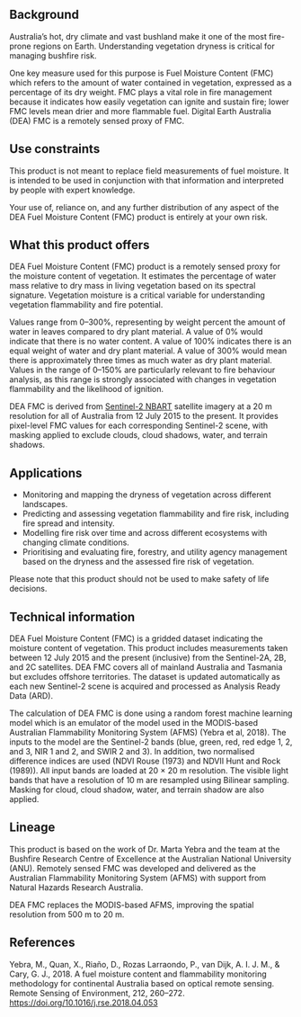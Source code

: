 ## Background

Australia’s hot, dry climate and vast bushland make it one of the most fire-prone regions on Earth. Understanding vegetation dryness is critical for managing bushfire risk. 

One key measure used for this purpose is Fuel Moisture Content (FMC) which refers to the amount of water contained in vegetation, expressed as a percentage of its dry weight. FMC plays a vital role in fire management because it indicates how easily vegetation can ignite and sustain fire; lower FMC levels mean drier and more flammable fuel. Digital Earth Australia (DEA) FMC is a remotely sensed proxy of FMC.

## Use constraints

This product is not meant to replace field measurements of fuel moisture. It is intended to be used in conjunction with that information and interpreted by people with expert knowledge.

Your use of, reliance on, and any further distribution of any aspect of the DEA Fuel Moisture Content (FMC) product is entirely at your own risk.

## What this product offers

DEA Fuel Moisture Content (FMC) product is a remotely sensed proxy for the moisture content of vegetation. It estimates the percentage of water mass relative to dry mass in living vegetation based on its spectral signature. Vegetation moisture is a critical variable for understanding vegetation flammability and fire potential.

Values range from 0&ndash;300%, representing by weight percent the amount of water in leaves compared to dry plant material. A value of 0% would indicate that there is no water content. A value of 100% indicates there is an equal weight of water and dry plant material. A value of 300% would mean there is approximately three times as much water as dry plant material.
Values in the range of 0&ndash;150% are particularly relevant to fire behaviour analysis, as this range is strongly associated with changes in vegetation flammability and the likelihood of ignition.

DEA FMC is derived from [Sentinel-2 NBART](/notebooks/DEA_products/DEA_Sentinel2_Surface_Reflectance/) satellite imagery at a 20 m resolution for all of Australia from 12 July 2015 to the present. It provides pixel-level FMC values for each corresponding Sentinel-2 scene, with masking applied to exclude clouds, cloud shadows, water, and terrain shadows.

## Applications

* Monitoring and mapping the dryness of vegetation across different landscapes.
* Predicting and assessing vegetation flammability and fire risk, including fire spread and intensity.
* Modelling fire risk over time and across different ecosystems with changing climate conditions.
* Prioritising and evaluating fire, forestry, and utility agency management based on the dryness and the assessed fire risk of vegetation.

Please note that this product should not be used to make safety of life decisions.

## Technical information

DEA Fuel Moisture Content (FMC) is a gridded dataset indicating the moisture content of vegetation. This product includes measurements taken between 12 July 2015 and the present (inclusive) from the Sentinel-2A, 2B, and 2C satellites. DEA FMC covers all of mainland Australia and Tasmania but excludes offshore territories. The dataset is updated automatically as each new Sentinel-2 scene is acquired and processed as Analysis Ready Data (ARD).

The calculation of DEA FMC is done using a random forest machine learning model which is an emulator of the model used in the MODIS-based Australian Flammability Monitoring System (AFMS) (Yebra et al, 2018). The inputs to the model are the Sentinel-2 bands (blue, green, red, red edge 1, 2, and 3, NIR 1 and 2, and SWIR 2 and 3). In addition, two normalised difference indices are used (NDVI Rouse (1973) and NDVII Hunt and Rock (1989)). All input bands are loaded at 20 &times; 20 m resolution. The visible light bands that have a resolution of 10 m are resampled using Bilinear sampling. Masking for cloud, cloud shadow, water, and terrain shadow are also applied.

## Lineage

This product is based on the work of Dr. Marta Yebra and the team at the Bushfire Research Centre of Excellence at the Australian National University (ANU). Remotely sensed FMC was developed and delivered as the Australian Flammability Monitoring System (AFMS) with support from Natural Hazards Research Australia.

DEA FMC replaces the MODIS-based AFMS, improving the spatial resolution from 500 m to 20 m.

## References

Yebra, M., Quan, X., Riaño, D., Rozas Larraondo, P., van Dijk, A. I. J. M., & Cary, G. J., 2018. A fuel moisture content and flammability monitoring methodology for continental Australia based on optical remote sensing. Remote Sensing of Environment, 212, 260–272. https://doi.org/10.1016/j.rse.2018.04.053


